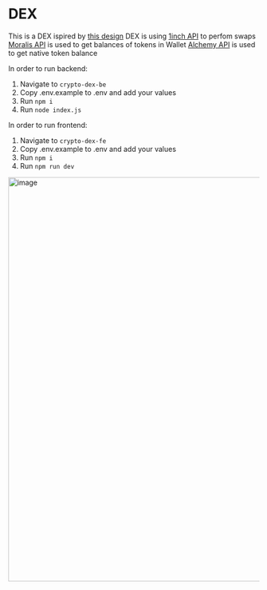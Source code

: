 # DEX

This is a DEX ispired by [this design](https://www.figma.com/community/file/967630892045389378)
DEX is using [1inch API](https://portal.1inch.dev/) to perfom swaps
[Moralis API](https://docs.moralis.io/) is used to get balances of tokens in Wallet
[Alchemy API](https://dashboard.alchemy.com/) is used to get native token balance

In order to run backend:
1. Navigate to `crypto-dex-be`
2. Copy .env.example to .env and add your values
3.  Run ```npm i```
4. Run ```node index.js```

In order to run frontend:
1. Navigate to `crypto-dex-fe`
2. Copy .env.example to .env and add your values
3. Run ```npm i```
4. Run ```npm run dev```

<img width="809" alt="image" src="https://github.com/aveandrian/swadex-crypto-dex/assets/13519212/100d720d-4292-4984-93bf-65971831d0fa">
